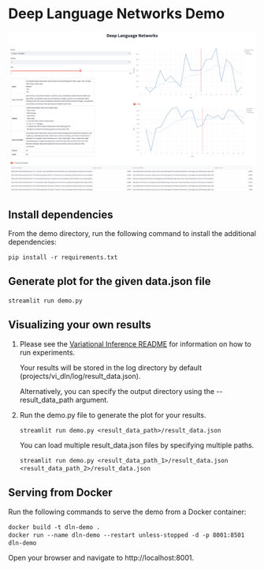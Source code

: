 # Deep Language Networks Demo

![Image showing DLN Demo](./dln_demo_sample.png)


## Install dependencies
From the demo directory, run the following command to install the additional dependencies:

```
pip install -r requirements.txt
```

## Generate plot for the given data.json file

```
streamlit run demo.py
```

## Visualizing your own results
1. Please see the [Variational Inference README](projects/vi_dln/README.md) for information on how to run experiments.

   Your results will be stored in the log directory by default (projects/vi_dln/log/result_data.json).

   Alternatively, you can specify the output directory using the --result_data_path argument.

2. Run the demo.py file to generate the plot for your results.

   ```
   streamlit run demo.py <result_data_path>/result_data.json
   ```

   You can load multiple result_data.json files by specifying multiple paths.

   ```
   streamlit run demo.py <result_data_path_1>/result_data.json <result_data_path_2>/result_data.json
   ```

## Serving from Docker
Run the following commands to serve the demo from a Docker container:
```
docker build -t dln-demo .
docker run --name dln-demo --restart unless-stopped -d -p 8001:8501 dln-demo
```
Open your browser and navigate to http://localhost:8001.
